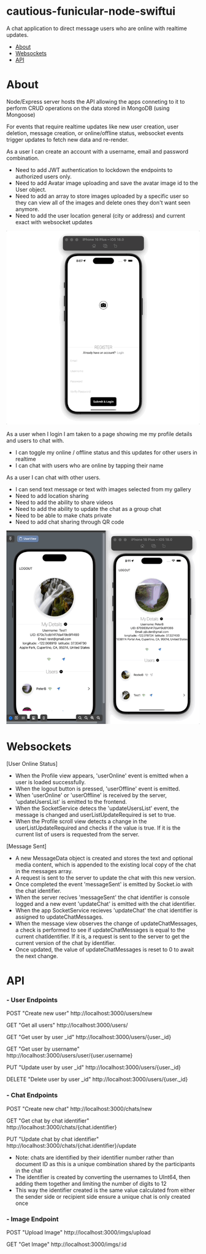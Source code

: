 # cautious-funicular-node-swiftui

A chat application to direct message users who are online with realtime updates.

- [About](#about)
- [Websockets](#websockets)
- [API](#api)


# About

Node/Express server hosts the API allowing the apps conneting to it to perform CRUD operations on the data stored in MongoDB (using Mongoose)

For events that require realtime updates like new user creation, user deletion, message creation, or online/offline status, websocket events trigger updates to fetch new data and re-render.

As a user I can create an account with a username, email and password combination.
- Need to add JWT authentication to lockdown the endpoints to authorized users only.  
- Need to add Avatar image uploading and save the avatar image id to the User object. 
- Need to add an array to store images uploaded by a specific user so they can view all of the images and delete ones they don't want seen anymore.  
- Need to add the user location general (city or address) and current exact with websocket updates

![register](https://github.com/Pierre81385/cautious-funicular-node-swiftui/blob/main/Assets/CreateAccount.gif?raw=true)

As a user when I login I am taken to a page showing me my profile details and users to chat with.  
- I can toggle my online / offline status and this updates for other users in realtime
- I can chat with users who are online by tapping their name

As a user I can chat with other users.  
- I can send text message or text with images selected from my gallery
- Need to add location sharing 
- Need to add the ability to share videos 
- Need to add the ability to update the chat as a group chat
- Need to be able to make chats private
- Need to add chat sharing through QR code

![message](https://github.com/Pierre81385/cautious-funicular-node-swiftui/blob/main/Assets/SendMessages.gif?raw=true)

# Websockets

[User Online Status]

- When the Profile view appears, 'userOnline' event is emitted when a user is loaded successfully.
- When the logout button is pressed, 'userOffline' event is emitted.  
- When 'userOnline' or 'userOffline' is received by the server, 'updateUsersList' is emitted to the frontend.
- When the SocketService detecs the 'updateUsersList' event, the message is changed and userListUpdateRequired is set to true.
- When the Profile scroll view detects a change in the userListUpdateRequired and checks if the value is true.  If it is the current list of users is requested from the server.

[Message Sent]

- A new MessageData object is created and stores the text and optional media content, which is appended to the existing local copy of the chat in the messages array.
- A request is sent to the server to update the chat with this new version.
- Once completed the event 'messageSent' is emitted by Socket.io with the chat identifier.
- When the server recives 'messageSent' the chat identifier is console logged and a new event 'updateChat' is emitted with the chat identifier.
- When the app SocketService recieves 'updateChat' the chat identifier is assigned to updateChatMessages.
- When the message view observes the change of updateChatMessages, a check is performed to see if updateChatMessages is equal to the current chatIdentifier.  If it is, a request is sent to the server to get the current version of the chat by identifier.
- Once updated, the value of updateChatMessages is reset to 0 to await the next change.

# API

### - User Endpoints

POST "Create new user" http://localhost:3000/users/new

GET "Get all users" http://localhost:3000/users/

GET "Get user by user _id" http://localhost:3000/users/{user._id}

GET "Get user by username" http://localhost:3000/users/user/{user.username}

PUT "Update user by user _id" http://localhost:3000/users/{user._id}

DELETE "Delete user by user _id" http://localhost:3000/users/{user._id}

### - Chat Endpoints

POST "Create new chat" http://localhost:3000/chats/new

GET "Get chat by chat identifier" http://localhost:3000/chats/{chat.identifier}

PUT "Update chat by chat identifier" http://localhost:3000/chats/{chat.identifier}/update

* Note: chats are identified by their identifier number rather than document ID as this is a unique combination shared by the participants in the chat
* The identifier is created by converting the usernames to UInt64, then adding them together and limiting the number of digits to 12
* This way the identifier created is the same value calculated from either the sender side or recipient side ensure a unique chat is only created once

### - Image Endpoint

POST "Upload Image" http://localhost:3000/imgs/upload

GET "Get Image" http://localhost:3000/imgs/:id 


